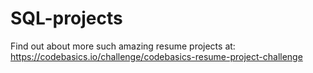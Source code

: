 # SQL-projects

Find out about more such amazing resume projects at: https://codebasics.io/challenge/codebasics-resume-project-challenge
